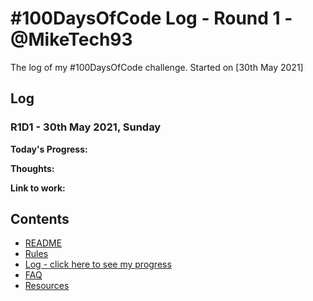 # #100DaysOfCode Log - Round 1 - @MikeTech93

The log of my #100DaysOfCode challenge. Started on [30th May 2021]

## Log

### R1D1 - 30th May 2021, Sunday

**Today's Progress:**

**Thoughts:**

**Link to work:**

## Contents
* [README](README.md)
* [Rules](rules.md)
* [Log - click here to see my progress](r1-log.md)
* [FAQ](FAQ.md)
* [Resources](resources.md)

<!--- EXAMPLES

### R1D1 - 30th May 2021, Sunday

**Today's Progress:**: Fixed CSS, worked on canvas functionality for the app.

**Thoughts:**: I really struggled with CSS, but, overall, I feel like I am slowly getting better at it. Canvas is still new for me, but I managed to figure out some basic functionality.

**Link to work:** [Calculator App](http://www.example.com)

### R1D2 - 31st May 2021, Monday

**Today's Progress:**: Fixed CSS, worked on canvas functionality for the app.

**Thoughts:** I really struggled with CSS, but, overall, I feel like I am slowly getting better at it. Canvas is still new for me, but I managed to figure out some basic functionality.

**Link(s) to work:** [Calculator App](http://www.example.com)

### R1D3 - 1st June 2021, Tuesday

**Today's Progress:** I've gone through many exercises on FreeCodeCamp.

**Thoughts:** I've recently started coding, and it's a great feeling when I finally solve an algorithm challenge after a lot of attempts and hours spent.

**Link(s) to work:**
1. [Find the Longest Word in a String](https://www.freecodecamp.com/challenges/find-the-longest-word-in-a-string)
2. [Title Case a Sentence](https://www.freecodecamp.com/challenges/title-case-a-sentence)

--->
